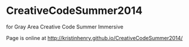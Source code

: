 CreativeCodeSummer2014
======================

for Gray Area Creative Code Summer Immersive 

Page is online at http://kristinhenry.github.io/CreativeCodeSummer2014/

